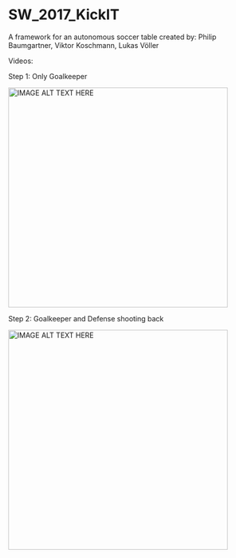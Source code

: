 # SW_2017_KickIT
A framework for an autonomous soccer table
created by: Philip Baumgartner, Viktor Koschmann, Lukas Völler

<p>
  Videos:
  
  Step 1: Only Goalkeeper
  
  <a href="https://www.youtube.com/watch?v=lwOu3c2qh20
  " target="_blank"><img src="https://img.youtube.com/vi/lwOu3c2qh20/0.jpg" 
  alt="IMAGE ALT TEXT HERE" width="440" /></a>
  
  Step 2: Goalkeeper and Defense shooting back
  
  <a href="http://www.youtube.com/watch?feature=player_embedded&v=QViL1nncUuw
  " target="_blank"><img src="http://img.youtube.com/vi/QViL1nncUuw/0.jpg" 
  alt="IMAGE ALT TEXT HERE" width="440" /></a>
</p>
